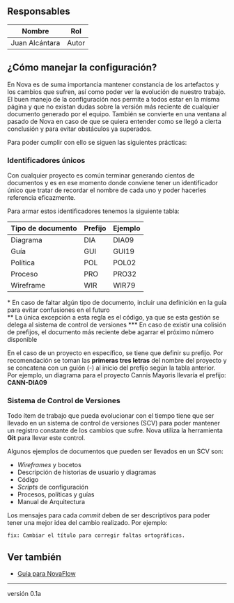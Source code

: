 ## Responsables

Nombre         | Rol
-------------- | ---------
Juan Alcántara | Autor

## ¿Cómo manejar la configuración?
En Nova es de suma importancia mantener constancia de los artefactos y los
cambios que sufren, así como poder ver la evolución de nuestro trabajo. El
buen manejo de la configuración nos permite a todos estar en la misma página y
que no existan dudas sobre la versión más reciente de cualquier documento
generado por el equipo. También se convierte en una ventana al pasado de Nova
en caso de que se quiera entender como se llegó a cierta conclusión y para
evitar obstáculos ya superados.

Para poder cumplir con ello se siguen las siguientes prácticas:

### Identificadores únicos
Con cualquier proyecto es común terminar generando cientos de documentos y es
en ese momento donde conviene tener un identificador único que tratar de
recordar el nombre de cada uno y poder hacerles referencia eficazmente.

Para armar estos identificadores tenemos la siguiente tabla:

Tipo de documento | Prefijo | Ejemplo
----------------- | ------- | -------
Diagrama          | DIA     | DIA09
Guía              | GUI     | GUI19
Política          | POL     | POL02
Proceso           | PRO     | PRO32
Wireframe         | WIR     | WIR79

\* En caso de faltar algún tipo de documento, incluir una definición en la guía
para evitar confusiones en el futuro<br>
\** La única excepción a esta regla es el código, ya que se esta gestión se
delega al sistema de control de versiones
\*** En caso de existir una colisión de prefijos, el documento más reciente
debe agarrar el próximo número disponible

En el caso de un proyecto en específico, se tiene que definir su prefijo. Por
recomendación se toman las __primeras tres letras__ del nombre del proyecto y
se concatena con un guión (-) al inicio del prefijo según la tabla anterior.
Por ejemplo, un diagrama para el proyecto Cannis Mayoris llevaría el prefijo:
__CANN-DIA09__

### Sistema de Control de Versiones
Todo ítem de trabajo que pueda evolucionar con el tiempo tiene que ser llevado
en un sistema de control de versiones (SCV) para poder mantener un registro constante
de los cambios que sufre. Nova utiliza la herramienta __Git__ para llevar este
control.

Algunos ejemplos de documentos que pueden ser llevados en un SCV son:
* _Wireframes_ y bocetos
* Descripción de historias de usuario y diagramas
* Código
* _Scripts_ de configuración
* Procesos, políticas y guías
* Manual de Arquitectura

Los mensajes para cada _commit_ deben de ser descriptivos para poder tener una
mejor idea del cambio realizado. Por ejemplo:
```
fix: Cambiar el título para corregir faltas ortográficas.
```

## Ver también
* [Guía para NovaFlow](https://github.com/novaDepto/Nova/wiki/Gu%C3%ADa-de-Nova-Flow)

***
versión 0.1a
